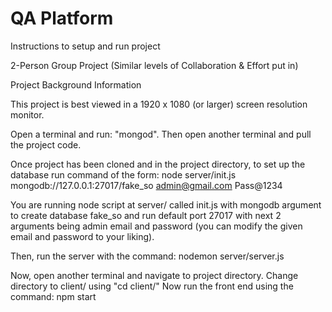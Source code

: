 # QA Platform
Instructions to setup and run project

2-Person Group Project (Similar levels of Collaboration & Effort put in)

Project Background Information

This project is best viewed in a 1920 x 1080 (or larger) screen resolution monitor.

Open a terminal and run: "mongod". Then open another terminal and pull the project code.

Once project has been cloned and in the project directory, to set up the database run command of the form: node server/init.js mongodb://127.0.0.1:27017/fake_so admin@gmail.com Pass@1234

You are running node script at server/ called init.js with mongodb argument to create database fake_so and run default port 27017 with next 2 arguments being admin email and password (you can modify the given email and password to your liking).

Then, run the server with the command: nodemon server/server.js

Now, open another terminal and navigate to project directory. Change directory to client/ using "cd client/" Now run the front end using the command: npm start

